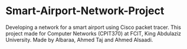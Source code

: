 # Smart-Airport-Network-Project
Developing a network for a smart airport using Cisco packet tracer.
This project made for Computer Networks (CPIT370) at FCIT, King Abdulaziz University.
Made by Albaraa, Ahmed Taj and Ahmed Alsaadi.
